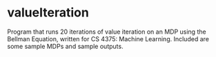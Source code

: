 # valueIteration
Program that runs 20 iterations of value iteration on an MDP using the Bellman Equation, written for CS 4375: Machine Learning.
Included are some sample MDPs and sample outputs.
